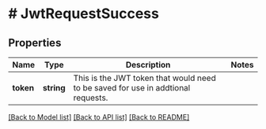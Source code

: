 # # JwtRequestSuccess

## Properties

Name | Type | Description | Notes
------------ | ------------- | ------------- | -------------
**token** | **string** | This is the JWT token that would need to be saved for use in addtional requests. |

[[Back to Model list]](../../README.md#models) [[Back to API list]](../../README.md#endpoints) [[Back to README]](../../README.md)
